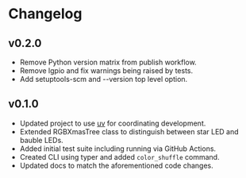 # Changelog

## v0.2.0

- Remove Python version matrix from publish workflow.
- Remove lgpio and fix warnings being raised by tests.
- Add setuptools-scm and --version top level option.

## v0.1.0

- Updated project to use [uv](https://docs.astral.sh/uv/) for coordinating development.
- Extended RGBXmasTree class to distinguish between star LED and bauble LEDs.
- Added initial test suite including running via GitHub Actions.
- Created CLI using typer and added `color_shuffle` command.
- Updated docs to match the aforementioned code changes.
